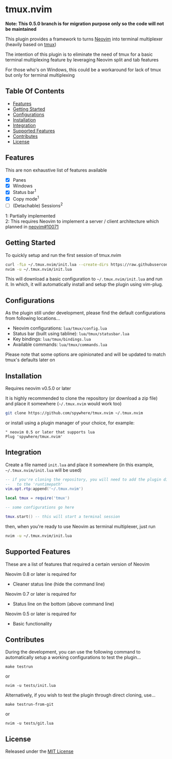 # tmux.nvim

**Note: This 0.5.0 branch is for migration purpose only so the code will not be maintained**

This plugin provides a framework to turns
[Neovim](https://github.com/neovim/neovim) into terminal multiplexer
(heavily based on [tmux](https://github.com/tmux/tmux))

The intention of this plugin is to eliminate the need of tmux for a basic
terminal multiplexing feature by leveraging Neovim split and tab features

For those who's on Windows, this could be a workaround for lack of tmux but
only for terminal multiplexing

## Table Of Contents

* [Features](#features)
* [Getting Started](#getting-started)
* [Configurations](#configurations)
* [Installation](#installation)
* [Integration](#integration)
* [Supported Features](#supported-features)
* [Contributes](#contributes)
* [License](#license)

## Features

This are non exhaustive list of features available

- [x] Panes
- [x] Windows
- [x] Status bar<sup>1</sup>
- [x] Copy mode<sup>1</sup>
- [ ] (Detachable) Sessions<sup>2</sup>

1: Partially implemented  
2: This requires Neovim to implement a server / client architecture which
planned in [neovim#10071](https://github.com/neovim/neovim/pull/10071)

## Getting Started

To quickly setup and run the first session of tmux.nvim

```sh
curl -fLo ~/.tmux.nvim/init.lua --create-dirs https://raw.githubusercontent.com/spywhere/tmux.nvim/main/tests/git.lua
nvim -u ~/.tmux.nvim/init.lua
```

This will download a basic configuration to `~/.tmux.nvim/init.lua` and run it.
In which, it will automatically install and setup the plugin using vim-plug.

## Configurations

As the plugin still under development, please find the default configurations
from following locations...

- Neovim configurations: `lua/tmux/config.lua`
- Status bar (built using tabline): `lua/tmux/statusbar.lua`
- Key bindings: `lua/tmux/bindings.lua`
- Available commands: `lua/tmux/commands.lua`

Please note that some options are opinionated and will be updated to match
tmux's defaults later on

## Installation

Requires neovim v0.5.0 or later

It is highly recommended to clone the repository (or download a zip file) and
place it somewhere (`~/.tmux.nvim` would work too)

```sh
git clone https://github.com/spywhere/tmux.nvim ~/.tmux.nvim
```

or install using a plugin manager of your choice, for example:

```viml
" neovim 0.5 or later that supports lua
Plug 'spywhere/tmux.nvim'
```

## Integration

Create a file named `init.lua` and place it somewhere
(in this example, `~/.tmux.nvim/init.lua` will be used)

```lua
-- if you're cloning the repository, you will need to add the plugin directory
--   to the 'runtimepath'
vim.opt.rtp:append('~/.tmux.nvim')

local tmux = require('tmux')

-- some configurations go here

tmux.start() -- this will start a terminal session

```

then, when you're ready to use Neovim as terminal multiplexer, just run

```sh
nvim -u ~/.tmux.nvim/init.lua
```

## Supported Features

These are a list of features that required a certain version of Neovim

Neovim 0.8 or later is required for

- Cleaner status line (hide the command line)

Neovim 0.7 or later is required for

- Status line on the bottom (above command line)

Neovim 0.5 or later is required for

- Basic functionality

## Contributes

During the development, you can use the following command to automatically setup
a working configurations to test the plugin...

```
make testrun
```

or

```
nvim -u tests/init.lua
```

Alternatively, if you wish to test the plugin through direct cloning, use...

```
make testrun-from-git
```

or

```
nvim -u tests/git.lua
```

## License

Released under the [MIT License](LICENSE)
